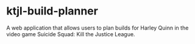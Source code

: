 # ktjl-build-planner
A web application that allows users to plan builds for Harley Quinn in the video game Suicide Squad: Kill the Justice League.
